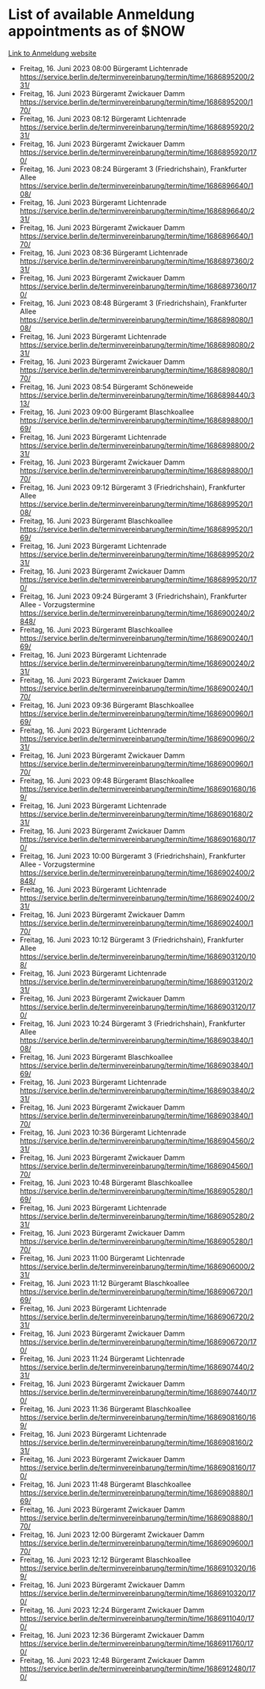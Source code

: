 # List of available Anmeldung appointments as of $NOW
[Link to Anmeldung website](https://service.berlin.de/terminvereinbarung/termin/tag.php?termin=1&anliegen[]=120686&dienstleisterlist=122210,122217,327316,122219,327312,122227,327314,122231,327346,122243,327348,122254,122252,329742,122260,329745,122262,329748,122271,327278,122273,327274,122277,327276,330436,122280,327294,122282,327290,122284,327292,122291,327270,122285,327266,122286,327264,122296,327268,150230,329760,122297,327286,122294,327284,122312,329763,122314,329775,122304,327330,122311,327334,122309,327332,317869,122281,327352,122279,329772,122283,122276,327324,122274,327326,122267,329766,122246,327318,122251,327320,122257,327322,122208,327298,122226,327300&herkunft=http%3A%2F%2Fservice.berlin.de%2Fdienstleistung%2F120686%2F)
- Freitag, 16. Juni 2023 08:00 Bürgeramt Lichtenrade https://service.berlin.de/terminvereinbarung/termin/time/1686895200/231/
- Freitag, 16. Juni 2023  Bürgeramt Zwickauer Damm https://service.berlin.de/terminvereinbarung/termin/time/1686895200/170/
- Freitag, 16. Juni 2023 08:12 Bürgeramt Lichtenrade https://service.berlin.de/terminvereinbarung/termin/time/1686895920/231/
- Freitag, 16. Juni 2023  Bürgeramt Zwickauer Damm https://service.berlin.de/terminvereinbarung/termin/time/1686895920/170/
- Freitag, 16. Juni 2023 08:24 Bürgeramt 3 (Friedrichshain), Frankfurter Allee https://service.berlin.de/terminvereinbarung/termin/time/1686896640/108/
- Freitag, 16. Juni 2023  Bürgeramt Lichtenrade https://service.berlin.de/terminvereinbarung/termin/time/1686896640/231/
- Freitag, 16. Juni 2023  Bürgeramt Zwickauer Damm https://service.berlin.de/terminvereinbarung/termin/time/1686896640/170/
- Freitag, 16. Juni 2023 08:36 Bürgeramt Lichtenrade https://service.berlin.de/terminvereinbarung/termin/time/1686897360/231/
- Freitag, 16. Juni 2023  Bürgeramt Zwickauer Damm https://service.berlin.de/terminvereinbarung/termin/time/1686897360/170/
- Freitag, 16. Juni 2023 08:48 Bürgeramt 3 (Friedrichshain), Frankfurter Allee https://service.berlin.de/terminvereinbarung/termin/time/1686898080/108/
- Freitag, 16. Juni 2023  Bürgeramt Lichtenrade https://service.berlin.de/terminvereinbarung/termin/time/1686898080/231/
- Freitag, 16. Juni 2023  Bürgeramt Zwickauer Damm https://service.berlin.de/terminvereinbarung/termin/time/1686898080/170/
- Freitag, 16. Juni 2023 08:54 Bürgeramt Schöneweide https://service.berlin.de/terminvereinbarung/termin/time/1686898440/313/
- Freitag, 16. Juni 2023 09:00 Bürgeramt Blaschkoallee https://service.berlin.de/terminvereinbarung/termin/time/1686898800/169/
- Freitag, 16. Juni 2023  Bürgeramt Lichtenrade https://service.berlin.de/terminvereinbarung/termin/time/1686898800/231/
- Freitag, 16. Juni 2023  Bürgeramt Zwickauer Damm https://service.berlin.de/terminvereinbarung/termin/time/1686898800/170/
- Freitag, 16. Juni 2023 09:12 Bürgeramt 3 (Friedrichshain), Frankfurter Allee https://service.berlin.de/terminvereinbarung/termin/time/1686899520/108/
- Freitag, 16. Juni 2023  Bürgeramt Blaschkoallee https://service.berlin.de/terminvereinbarung/termin/time/1686899520/169/
- Freitag, 16. Juni 2023  Bürgeramt Lichtenrade https://service.berlin.de/terminvereinbarung/termin/time/1686899520/231/
- Freitag, 16. Juni 2023  Bürgeramt Zwickauer Damm https://service.berlin.de/terminvereinbarung/termin/time/1686899520/170/
- Freitag, 16. Juni 2023 09:24 Bürgeramt 3 (Friedrichshain), Frankfurter Allee - Vorzugstermine https://service.berlin.de/terminvereinbarung/termin/time/1686900240/2848/
- Freitag, 16. Juni 2023  Bürgeramt Blaschkoallee https://service.berlin.de/terminvereinbarung/termin/time/1686900240/169/
- Freitag, 16. Juni 2023  Bürgeramt Lichtenrade https://service.berlin.de/terminvereinbarung/termin/time/1686900240/231/
- Freitag, 16. Juni 2023  Bürgeramt Zwickauer Damm https://service.berlin.de/terminvereinbarung/termin/time/1686900240/170/
- Freitag, 16. Juni 2023 09:36 Bürgeramt Blaschkoallee https://service.berlin.de/terminvereinbarung/termin/time/1686900960/169/
- Freitag, 16. Juni 2023  Bürgeramt Lichtenrade https://service.berlin.de/terminvereinbarung/termin/time/1686900960/231/
- Freitag, 16. Juni 2023  Bürgeramt Zwickauer Damm https://service.berlin.de/terminvereinbarung/termin/time/1686900960/170/
- Freitag, 16. Juni 2023 09:48 Bürgeramt Blaschkoallee https://service.berlin.de/terminvereinbarung/termin/time/1686901680/169/
- Freitag, 16. Juni 2023  Bürgeramt Lichtenrade https://service.berlin.de/terminvereinbarung/termin/time/1686901680/231/
- Freitag, 16. Juni 2023  Bürgeramt Zwickauer Damm https://service.berlin.de/terminvereinbarung/termin/time/1686901680/170/
- Freitag, 16. Juni 2023 10:00 Bürgeramt 3 (Friedrichshain), Frankfurter Allee - Vorzugstermine https://service.berlin.de/terminvereinbarung/termin/time/1686902400/2848/
- Freitag, 16. Juni 2023  Bürgeramt Lichtenrade https://service.berlin.de/terminvereinbarung/termin/time/1686902400/231/
- Freitag, 16. Juni 2023  Bürgeramt Zwickauer Damm https://service.berlin.de/terminvereinbarung/termin/time/1686902400/170/
- Freitag, 16. Juni 2023 10:12 Bürgeramt 3 (Friedrichshain), Frankfurter Allee https://service.berlin.de/terminvereinbarung/termin/time/1686903120/108/
- Freitag, 16. Juni 2023  Bürgeramt Lichtenrade https://service.berlin.de/terminvereinbarung/termin/time/1686903120/231/
- Freitag, 16. Juni 2023  Bürgeramt Zwickauer Damm https://service.berlin.de/terminvereinbarung/termin/time/1686903120/170/
- Freitag, 16. Juni 2023 10:24 Bürgeramt 3 (Friedrichshain), Frankfurter Allee https://service.berlin.de/terminvereinbarung/termin/time/1686903840/108/
- Freitag, 16. Juni 2023  Bürgeramt Blaschkoallee https://service.berlin.de/terminvereinbarung/termin/time/1686903840/169/
- Freitag, 16. Juni 2023  Bürgeramt Lichtenrade https://service.berlin.de/terminvereinbarung/termin/time/1686903840/231/
- Freitag, 16. Juni 2023  Bürgeramt Zwickauer Damm https://service.berlin.de/terminvereinbarung/termin/time/1686903840/170/
- Freitag, 16. Juni 2023 10:36 Bürgeramt Lichtenrade https://service.berlin.de/terminvereinbarung/termin/time/1686904560/231/
- Freitag, 16. Juni 2023  Bürgeramt Zwickauer Damm https://service.berlin.de/terminvereinbarung/termin/time/1686904560/170/
- Freitag, 16. Juni 2023 10:48 Bürgeramt Blaschkoallee https://service.berlin.de/terminvereinbarung/termin/time/1686905280/169/
- Freitag, 16. Juni 2023  Bürgeramt Lichtenrade https://service.berlin.de/terminvereinbarung/termin/time/1686905280/231/
- Freitag, 16. Juni 2023  Bürgeramt Zwickauer Damm https://service.berlin.de/terminvereinbarung/termin/time/1686905280/170/
- Freitag, 16. Juni 2023 11:00 Bürgeramt Lichtenrade https://service.berlin.de/terminvereinbarung/termin/time/1686906000/231/
- Freitag, 16. Juni 2023 11:12 Bürgeramt Blaschkoallee https://service.berlin.de/terminvereinbarung/termin/time/1686906720/169/
- Freitag, 16. Juni 2023  Bürgeramt Lichtenrade https://service.berlin.de/terminvereinbarung/termin/time/1686906720/231/
- Freitag, 16. Juni 2023  Bürgeramt Zwickauer Damm https://service.berlin.de/terminvereinbarung/termin/time/1686906720/170/
- Freitag, 16. Juni 2023 11:24 Bürgeramt Lichtenrade https://service.berlin.de/terminvereinbarung/termin/time/1686907440/231/
- Freitag, 16. Juni 2023  Bürgeramt Zwickauer Damm https://service.berlin.de/terminvereinbarung/termin/time/1686907440/170/
- Freitag, 16. Juni 2023 11:36 Bürgeramt Blaschkoallee https://service.berlin.de/terminvereinbarung/termin/time/1686908160/169/
- Freitag, 16. Juni 2023  Bürgeramt Lichtenrade https://service.berlin.de/terminvereinbarung/termin/time/1686908160/231/
- Freitag, 16. Juni 2023  Bürgeramt Zwickauer Damm https://service.berlin.de/terminvereinbarung/termin/time/1686908160/170/
- Freitag, 16. Juni 2023 11:48 Bürgeramt Blaschkoallee https://service.berlin.de/terminvereinbarung/termin/time/1686908880/169/
- Freitag, 16. Juni 2023  Bürgeramt Zwickauer Damm https://service.berlin.de/terminvereinbarung/termin/time/1686908880/170/
- Freitag, 16. Juni 2023 12:00 Bürgeramt Zwickauer Damm https://service.berlin.de/terminvereinbarung/termin/time/1686909600/170/
- Freitag, 16. Juni 2023 12:12 Bürgeramt Blaschkoallee https://service.berlin.de/terminvereinbarung/termin/time/1686910320/169/
- Freitag, 16. Juni 2023  Bürgeramt Zwickauer Damm https://service.berlin.de/terminvereinbarung/termin/time/1686910320/170/
- Freitag, 16. Juni 2023 12:24 Bürgeramt Zwickauer Damm https://service.berlin.de/terminvereinbarung/termin/time/1686911040/170/
- Freitag, 16. Juni 2023 12:36 Bürgeramt Zwickauer Damm https://service.berlin.de/terminvereinbarung/termin/time/1686911760/170/
- Freitag, 16. Juni 2023 12:48 Bürgeramt Zwickauer Damm https://service.berlin.de/terminvereinbarung/termin/time/1686912480/170/
